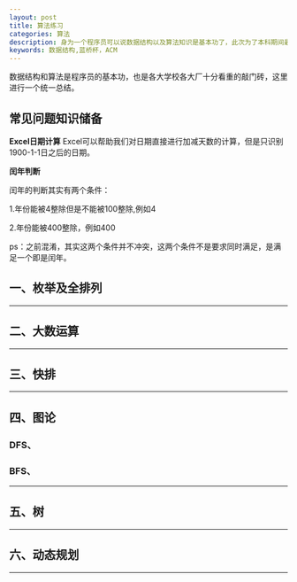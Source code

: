 ```yaml
---
layout: post
title: 算法练习
categories: 算法
description: 身为一个程序员可以说数据结构以及算法知识是基本功了，此次为了本科期间最后一次征战蓝桥杯能去得理想的成绩，我决定全力以赴，争取拿到一个国家级的名次。
keywords: 数据结构,蓝桥杯，ACM
---
```


数据结构和算法是程序员的基本功，也是各大学校各大厂十分看重的敲门砖，这里进行一个统一总结。

## 常见问题知识储备

**Excel日期计算**
Excel可以帮助我们对日期直接进行加减天数的计算，但是只识别1900-1-1日之后的日期。

**闰年判断**

闰年的判断其实有两个条件：

1.年份能被4整除但是不能被100整除,例如4

2.年份能被400整除，例如400

ps：之前混淆，其实这两个条件并不冲突，这两个条件不是要求同时满足，是满足一个即是闰年。

## 一、枚举及全排列

---

## 二、大数运算

---

## 三、快排

---

## 四、图论

### DFS、


### BFS、

---

## 五、树

---

## 六、动态规划

---


